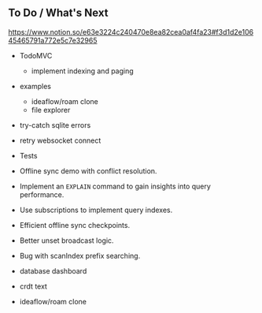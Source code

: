 ## To Do / What's Next

https://www.notion.so/e63e3224c240470e8ea82cea0af4fa23#f3d1d2e10645465791a772e5c7e32965
- TodoMVC
	- implement indexing and paging



- examples
	- ideaflow/roam clone
	- file explorer

- try-catch sqlite errors
- retry websocket connect

- Tests

- Offline sync demo with conflict resolution.
- Implement an `EXPLAIN` command to gain insights into query performance.
- Use subscriptions to implement query indexes.

- Efficient offline sync checkpoints.
- Better unset broadcast logic.

- Bug with scanIndex prefix searching.

- database dashboard
- crdt text
- ideaflow/roam clone
